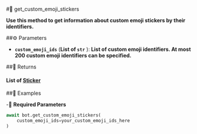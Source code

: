 #🔧 get_custom_emoji_stickers

**Use this method to get information about custom emoji stickers by their identifiers.**

##⚙️ Parameters

- **`custom_emoji_ids`** (**List of `str`** ): **List of custom emoji identifiers. At most 200 custom emoji identifiers can be specified.**

##📲 Returns

#### List of [Sticker](../types/Sticker.md)

##📀 Examples

-🪫 **Required Parameters**

```python
await bot.get_custom_emoji_stickers(
    custom_emoji_ids=your_custom_emoji_ids_here
)
```
